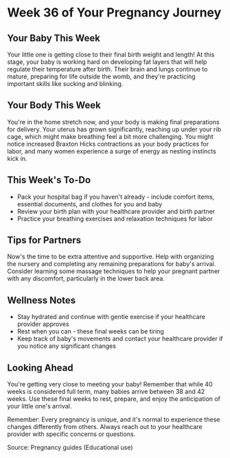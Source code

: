 # Week 36 of Your Pregnancy Journey

## Your Baby This Week
Your little one is getting close to their final birth weight and length! At this stage, your baby is working hard on developing fat layers that will help regulate their temperature after birth. Their brain and lungs continue to mature, preparing for life outside the womb, and they're practicing important skills like sucking and blinking.

## Your Body This Week
You're in the home stretch now, and your body is making final preparations for delivery. Your uterus has grown significantly, reaching up under your rib cage, which might make breathing feel a bit more challenging. You might notice increased Braxton Hicks contractions as your body practices for labor, and many women experience a surge of energy as nesting instincts kick in.

## This Week's To-Do
* Pack your hospital bag if you haven't already - include comfort items, essential documents, and clothes for you and baby
* Review your birth plan with your healthcare provider and birth partner
* Practice your breathing exercises and relaxation techniques for labor

## Tips for Partners
Now's the time to be extra attentive and supportive. Help with organizing the nursery and completing any remaining preparations for baby's arrival. Consider learning some massage techniques to help your pregnant partner with any discomfort, particularly in the lower back area.

## Wellness Notes
* Stay hydrated and continue with gentle exercise if your healthcare provider approves
* Rest when you can - these final weeks can be tiring
* Keep track of baby's movements and contact your healthcare provider if you notice any significant changes

## Looking Ahead
You're getting very close to meeting your baby! Remember that while 40 weeks is considered full term, many babies arrive between 38 and 42 weeks. Use these final weeks to rest, prepare, and enjoy the anticipation of your little one's arrival.

Remember: Every pregnancy is unique, and it's normal to experience these changes differently from others. Always reach out to your healthcare provider with specific concerns or questions.

Source: Pregnancy guides (Educational use)